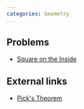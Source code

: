 ```yaml
---
categories: Geometry
...
```


## Problems
- [Square on the Inside](https://projecteuler.net/problem=504)

## External links
- [Pick's Theorem](http://cp-algorithms.com/geometry/picks-theorem.html)